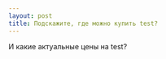 ```yaml
---
layout: post 
title: Подскажите, где можно купить test? 
--- 
```

И какие актуальные цены на test?